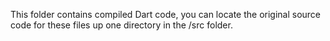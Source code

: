 This folder contains compiled Dart code, you can locate the original source code for these files up one directory in the /src folder.